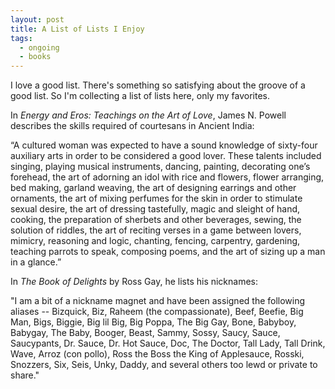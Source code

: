 ```yaml
---
layout: post
title: A List of Lists I Enjoy
tags:
  - ongoing
  - books
---
```

I love a good list. There's something so satisfying about the groove of a good list. So I'm collecting a list of lists here, only my favorites. 

In _Energy and Eros: Teachings on the Art of Love_, James N. Powell describes the skills required of courtesans in Ancient India:

“A cultured woman was expected to have a sound knowledge of sixty-four auxiliary arts in order to be considered a good lover. These talents included singing, playing musical instruments, dancing, painting, decorating one’s forehead, the art of adorning an idol with rice and flowers, flower arranging, bed making, garland weaving, the art of designing earrings and other ornaments, the art of mixing perfumes for the skin in order to stimulate sexual desire, the art of dressing tastefully, magic and sleight of hand, cooking, the preparation of sherbets and other beverages, sewing, the solution of riddles, the art of reciting verses in a game between lovers, mimicry, reasoning and logic, chanting, fencing, carpentry, gardening, teaching parrots to speak, composing poems, and the art of sizing up a man in a glance.”

In _The Book of Delights_ by Ross Gay, he lists his nicknames:

"I am a bit of a nickname magnet and have been assigned the following aliases -- Bizquick, Biz, Raheem (the compassionate), Beef, Beefie, Big Man, Bigs, Biggie, Big lil Big, Big Poppa, The Big Gay, Bone, Babyboy, Babygay, The Baby, Booger, Beast, Sammy, Sossy, Saucy, Sauce, Saucypants, Dr. Sauce, Dr. Hot Sauce, Doc, The Doctor, Tall Lady, Tall Drink, Wave, Arroz (con pollo), Ross the Boss the King of Applesauce, Rosski, Snozzers, Six, Seis, Unky, Daddy, and several others too lewd or private to share."